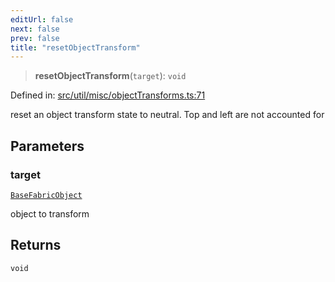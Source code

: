 ```yaml
---
editUrl: false
next: false
prev: false
title: "resetObjectTransform"
---
```


> **resetObjectTransform**(`target`): `void`

Defined in: [src/util/misc/objectTransforms.ts:71](https://github.com/fabricjs/fabric.js/blob/9a792f4b7b8031f02ec7ea4ce8c99f810e45cfec/src/util/misc/objectTransforms.ts#L71)

reset an object transform state to neutral. Top and left are not accounted for

## Parameters

### target

[`BaseFabricObject`](/api/classes/basefabricobject/)

object to transform

## Returns

`void`

